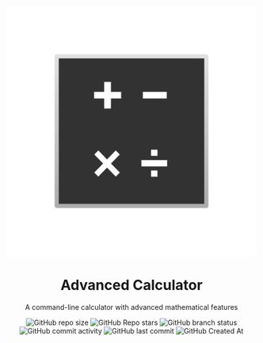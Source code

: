 <div align=center>

![Project Icon](src/icon.png)

# Advanced Calculator

A command-line calculator with advanced mathematical features

![GitHub repo size](https://img.shields.io/github/repo-size/YukariMoe2024/Calculator)
![GitHub Repo stars](https://img.shields.io/github/stars/YukariMoe2024/Calculator?style=flat)
![GitHub branch status](https://img.shields.io/github/checks-status/YukariMoe2024/Calculator/main)
![GitHub commit activity](https://img.shields.io/github/commit-activity/t/YukariMoe2024/Calculator)
![GitHub last commit](https://img.shields.io/github/last-commit/YukariMoe2024/Calculator)
![GitHub Created At](https://img.shields.io/github/created-at/YukariMoe2024/Calculator) 

</div>

